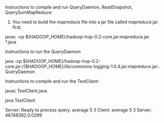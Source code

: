 Instructions to compile and run QueryDaemon, ReadSnapshot, QuerySumMapReduce:
  1. You need to build the mapreduce file into a jar file called mapreduce.jar first.

javac -cp ${HADOOP_HOME}/hadoop-hop-0.2-core.jar:mapreduce.jar *.java 

Instructions to run the QueryDaemon

java -cp ${HADOOP_HOME}/hadoop-hop-0.2-core.jar:/{$HADOOP_HOME}/lib/commons-logging-1.0.4.jar:mapreduce.jar:. QueryDaemon <port number>

Instructions to compile and run the TestClient:

javac TestClient.java 

java TestClient <port number that the QueryDaemon uses> 

  Server: Ready to process query.
  average 5 3
  Client: average 5 3
  Server: 46748392,0.0299
  
